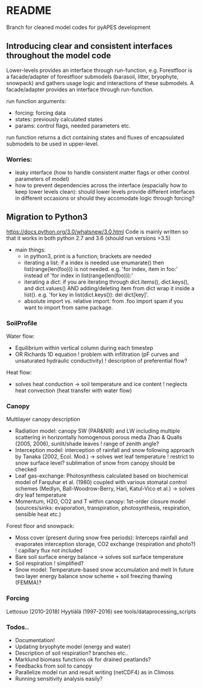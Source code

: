 # README
Branch for cleaned model codes for pyAPES development

## Introducing clear and consistent interfaces throughout the model code
Lower-levels provides an interface through run-function, e.g. Forestfloor is a facade/adapter of forestfloor submodels (barasoil, litter, bryophyte, snowpack) and gathers usage logic and interactions of these submodels. A facade/adapter provides an interface through run-function. 

run function arguments:
* forcing: forcing data 
* states: previously calculated states
* params: control flags, needed parameters etc.

run function returns a dict containing states and fluxes of encapsulated submodels to be used in upper-level.

### Worries:
- leaky interface (how to handle consistent matter flags or other control parameters of model)
- how to prevent dependencies across the interface (espacially how to keep lower levels clean): should lower levels provide different interfaces in different occasions or should they accomodate logic through forcing? 

## Migration to Python3
https://docs.python.org/3.0/whatsnew/3.0.html
Code is mainly written so that it works in both python 2.7 and 3.6 (should run versions >3.5)
* main things:
  - in python3, print is a function; brackets are needed
  - iterating a list: if a index is needed use enumarate() then list(range(len(foo))) is not needed. e.g. 'for index, item in foo:' instead of 'for index in list(range(len(foo))):'
  - iterating a dict: if you are iterating through dict.items(), dict.keys(), and dict.values() AND adding/deleting item from dict wrap it inside a list(). e.g. 'for key in list(dict.keys()): del dict[key]'.   
  - absolute import vs. relative import: from .foo import spam if you want to import from same package.

### SoilProfile
Water flow:
* Equilibrium within vertical column during each timestep 
* OR Richards 1D equation 
! problem with infiltration (pF curves and unsaturated hydraulic conductivity)
! description of preferential flow?

Heat flow:
* solves heat conduction
-> soil temperature and ice content 
! neglects heat convection (heat transfer with water flow)

### Canopy
Multilayer canopy description
* Radiation model: canopy SW (PAR&NIR) and LW including multiple scattering in horizontally homogenous porous media Zhao & Qualls (2005, 2006), sunlit/shade leaves
! range of zenith angle?
* Interception model: interception of rainfall and snow following approach by Tanaka (2002, Ecol. Mod.) 
-> solves wet leaf temperature
! restrict to snow surface level? sublimation of snow from canopy should be checked
* Leaf gas-exchange: Photosynthesis calculated based on biochemical model of Farquhar et al. (1980) coupled with various stomatal control schemes (Medlyn, Ball-Woodrow-Berry, Hari, Katul-Vico et al.)
-> solves dry leaf temperature
* Momentum, H2O, CO2 and T within canopy: 1st-order closure model (sources/sinks: evaporation, transpiration, photosynthesis, respiration, sensible heat etc.)

Forest floor and snowpack:
* Moss cover (present during snow free periods): Interceps rainfall and evaporates interception storage, CO2 exchange (respiration and photo?)
! capillary flux not included
* Bare soil surface energy balance
-> solves soil surface temperature 
* Soil respiration
! simplified?
* Snow model: Temperature-based snow accumulation and melt
In future two layer energy balance snow scheme + soil freezing thawing (FEMMA)?
		
### Forcing
Lettosuo (2010-2018)
Hyytiälä (1997-2016)
see tools/dataprocessing_scripts

### Todos..

* Documentation!
* Updating bryophyte model (energy and water)
* Description of soil respiration? branches etc..
* Marklund biomass functions ok for drained peatlands?
* Feedbacks from soil to canopy
* Parallelize model run and result writing (netCDF4) as in Climoss
* Running sensitivity analysis easily?
